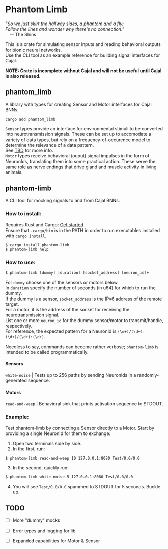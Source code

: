 # Phantom Limb
*"So we just skirt the hallway sides, a phantom and a fly; <br> Follow the lines and wonder why there's no connection."* <br>
&emsp;-- The Shins

This is a crate for simulating sensor inputs and reading behavioral outputs for bionic neural networks. <br>
Use the CLI tool as an example reference for building signal interfaces for Cajal. <br>

**NOTE: Crate is incomplete without Cajal and will not be useful until Cajal is also released.**
## phantom_limb
A library with types for creating Sensor and Motor interfaces for Cajal BNNs. <br>
```
cargo add phantom_limb
```
`Sensor` types provide an interface for environmental stimuli to be converted into neurotransmission signals.
These can be set up to accomodate a variety of data types, but rely on a frequency-of-occurence model to determine
the relevance of a data pattern. <br> See [TBD](https://cajal.io/theory/signals) for more info. <br>
`Motor` types receive behavioral (ouput) signal impulses in the form of NeuronIds, translating them into some practical action.
These serve the same role as nerve endings that drive gland and muscle activity in living animals. <br>

## phantom-limb
A CLI tool for mocking signals to and from Cajal BNNs.
### How to install:
Requires Rust and Cargo: [Get started](https://www.rust-lang.org/learn/get-started) <br>
Ensure that `.cargo/bin` is in the PATH in order to run executables installed with `cargo install`. <br>
```
$ cargo install phantom-limb
$ phantom-limb help
```
### How to use:
```
$ phantom-limb [dummy] [duration] [socket_address] [neuron_id]+
```
For `dummy` choose one of the sensors or motors below. <br>
In `duration` specify the number of seconds (in u64) for which to run the dummy. <br>
If the dummy is a sensor, `socket_address` is the IPv6 address of the remote target. <br>
For a motor, it is the address of the socket for receiving the neurotransmission signal. <br>
List one or more `neuron_id` for the dummy sensor/motor to transmit/handle, respectively. <br>
For reference, the expected pattern for a NeuronId is `(\w+)/(\d+):(\d+)/(\d+):(\d+)`. 

Needless to say, commands can become rather verbose; `phantom-limb` is intended to be called programmatically. <br>

#### Sensors
`white-noise`     | Tests up to 256 paths by sending NeuronIds in a randomly-generated sequence.
#### Motors
`read-and-weep`   | Behavioral sink that prints activation sequence to STDOUT.
### Example:
Test phantom-limb by connecting a Sensor directly to a Motor. Start by providing a single NeuronId for them to exchange:
1. Open two terminals side by side.
2. In the first, run:
```
$ phantom-limb read-and-weep 10 127.0.0.1:8080 Test/0.0/0.0
```
3. In the second, quickly run:
```
$ phantom-limb white-noise 5 127.0.0.1:8080 Test/0.0/0.0
```
4. You will see `Test/0.0/0.0` spammed to STDOUT for 5 seconds. Buckle up.

## TODO
- [ ] More "dummy" mocks
- [ ] Error types and logging for lib
- [ ] Expanded capabilities for Motor & Sensor

